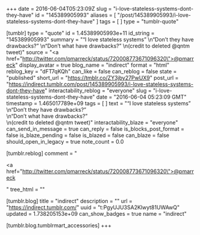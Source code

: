 +++
date = 2016-06-04T05:23:09Z
slug = "i-love-stateless-systems-dont-they-have"
id = "145389905993"
aliases = [ "/post/145389905993/i-love-stateless-systems-dont-they-have" ]
tags = [ ]
type = "tumblr-quote"

[tumblr]
type = "quote"
id = 1.45389905993e+11
id_string = "145389905993"
summary = "“I love stateless systems” \n“Don’t they have drawbacks?” \n“Don’t what have drawbacks?” \n(credit to deleted @qntm tweet)"
source = "<a href=\"http://twitter.com/pmarreck/status/720008773671096320\">@pmarreck</a>"
display_avatar = true
blog_name = "indirect"
format = "html"
reblog_key = "dFT7qKQh"
can_like = false
can_reblog = false
state = "published"
short_url = "https://tmblr.co/ZY3jby27PwUX9"
post_url = "https://indirect.tumblr.com/post/145389905993/i-love-stateless-systems-dont-they-have"
interactability_reblog = "everyone"
slug = "i-love-stateless-systems-dont-they-have"
date = "2016-06-04 05:23:09 GMT"
timestamp = 1.465017789e+09
tags = [ ]
text = "&ldquo;I love stateless systems&rdquo;<br/>\n&ldquo;Don&rsquo;t they have drawbacks?&rdquo;<br/>\n&ldquo;Don&rsquo;t what have drawbacks?&rdquo;<br/>\n(credit to deleted @qntm tweet)"
interactability_blaze = "everyone"
can_send_in_message = true
can_reply = false
is_blocks_post_format = false
is_blaze_pending = false
is_blazed = false
can_blaze = false
should_open_in_legacy = true
note_count = 0.0

[tumblr.reblog]
comment = "<p><a href=\"http://twitter.com/pmarreck/status/720008773671096320\">@pmarreck</a></p>"
tree_html = ""

[tumblr.blog]
title = "indirect"
description = ""
url = "https://indirect.tumblr.com/"
uuid = "t:PgyUJU3SA2Klwyt81UWAwQ"
updated = 1.738205153e+09
can_show_badges = true
name = "indirect"

[tumblr.blog.tumblrmart_accessories]
+++
